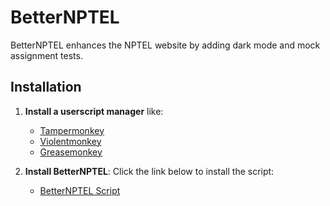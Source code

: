 # BetterNPTEL

BetterNPTEL enhances the NPTEL website by adding dark mode and mock assignment tests.

## Installation

1. **Install a userscript manager** like:

   - [Tampermonkey](https://www.tampermonkey.net/)
   - [Violentmonkey](https://violentmonkey.github.io/)
   - [Greasemonkey](https://addons.mozilla.org/en-US/firefox/addon/greasemonkey/)

2. **Install BetterNPTEL**: Click the link below to install the script:
   - [BetterNPTEL Script](https://raw.githubusercontent.com/ujjujjuj/BetterNPTEL/main/better-nptel.user.js)

